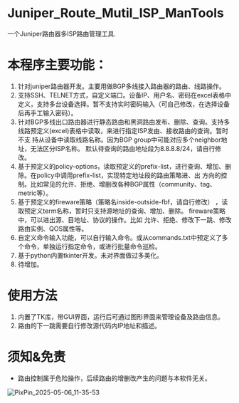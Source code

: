 # Juniper_Route_Mutil_ISP_ManTools
一个Juniper路由器多ISP路由管理工具.

# 本程序主要功能：
1. 针对juniper路由器开发。主要用做BGP多线接入路由器的路由、线路操作。
2. 支持SSH、TELNET方式，自定义端口。设备IP、用户名、密码在excel表格中定义，支持多台设备选择。暂不支持实时密码输入（可自己修改，在选择设备后再手工输入密码）。
3. 针对BGP多线出口路由器进行静态路由和黑洞路由发布、删除、查询。支持多线路预定义(excel)表格中读取，来进行指定ISP发由、接收路由的查询。暂时不支
   持从设备中读取线路名称。因为BGP group中可能对应多个neighbor地址，无法区分ISP名称。 默认待查询的路由地址段为8.8.8.8/24，请自行修改。
4. 基于预定义的policy-options，读取预定义的prefix-list，进行查询、增加、删除。在policy中调用prefix-list，实现特定地址段的路由策略进、出
  方向的控制。比如常见的允许、拒绝、增删改各种BGP属性（community、tag、metric等）。
5. 基于预定义的fireware策略（策略名inside-outside-fbf，请自行修改） ，读取预定义term名称，暂时只支持源地址的查询、增加、删除。 fireware策略中，可以进出源、目地址、协议的操作。比如
   允许、拒绝、修改下一跳、修改路由实例、QOS属性等。
6. 自定义命令输入功能，可以自行输入命令。或从commands.txt中预定义了多个命令，单独运行指定命令，或进行批量命令巡检。
7. 基于python内置tkinter开发。未对界面做过多美化。
8. 待增加。


# 使用方法
1. 内置了TK库，带GUI界面，运行后可通过图形界面来管理设备及路由信息。
2. 路由的下一跳需要自行修改源代码内IP地址和描述。

# 须知&免责
* 路由控制属于危险操作，后续路由的增删改产生的问题与本软件无关。

![PixPin_2025-05-06_11-35-53](https://github.com/user-attachments/assets/94bf9daf-ae32-43b9-866f-0987aa8874b3)
